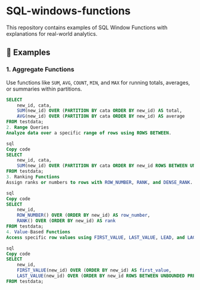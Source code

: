 # SQL-windows-functions
This repository contains examples of SQL Window Functions with explanations for real-world analytics.  
## 📖 Examples  

### 1. Aggregate Functions  
Use functions like `SUM`, `AVG`, `COUNT`, `MIN`, and `MAX` for running totals, averages, or summaries within partitions.  

```sql  
SELECT  
    new_id, cata,  
    SUM(new_id) OVER (PARTITION BY cata ORDER BY new_id) AS total,  
    AVG(new_id) OVER (PARTITION BY cata ORDER BY new_id) AS average  
FROM testdata;  
2. Range Queries
Analyze data over a specific range of rows using ROWS BETWEEN.

sql
Copy code
SELECT  
    new_id, cata,  
    SUM(new_id) OVER (PARTITION BY cata ORDER BY new_id ROWS BETWEEN UNBOUNDED PRECEDING AND UNBOUNDED FOLLOWING) AS total  
FROM testdata;  
3. Ranking Functions
Assign ranks or numbers to rows with ROW_NUMBER, RANK, and DENSE_RANK.

sql
Copy code
SELECT  
    new_id,  
    ROW_NUMBER() OVER (ORDER BY new_id) AS row_number,  
    RANK() OVER (ORDER BY new_id) AS rank  
FROM testdata;  
4. Value-Based Functions
Access specific row values using FIRST_VALUE, LAST_VALUE, LEAD, and LAG.

sql
Copy code
SELECT  
    new_id,  
    FIRST_VALUE(new_id) OVER (ORDER BY new_id) AS first_value,  
    LAST_VALUE(new_id) OVER (ORDER BY new_id ROWS BETWEEN UNBOUNDED PRECEDING AND UNBOUNDED FOLLOWING) AS last_value  
FROM testdata;  

